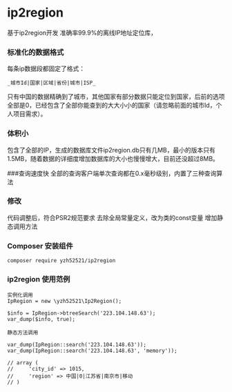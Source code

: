# ip2region

基于ip2region开发 准确率99.9%的离线IP地址定位库，

### 标准化的数据格式
每条ip数据段都固定了格式：
```
_城市Id|国家|区域|省份|城市|ISP_
```

只有中国的数据精确到了城市，其他国家有部分数据只能定位到国家，后前的选项全部是0，已经包含了全部你能查到的大大小小的国家（请忽略前面的城市Id，个人项目需求）。
### 体积小

包含了全部的IP，生成的数据库文件ip2region.db只有几MB，最小的版本只有1.5MB，随着数据的详细度增加数据库的大小也慢慢增大，目前还没超过8MB。

###查询速度快
全部的查询客户端单次查询都在0.x毫秒级别，内置了三种查询算法
### 修改
代码调整后，符合PSR2规范要求
去除全局常量定义，改为类的const变量
增加静态调用方法

### Composer 安装组件
```
composer require yzh52521/ip2region
```
### ip2region 使用范例
```
实例化调用
IpRegion = new \yzh52521\Ip2Region();

$info = IpRegion->btreeSearch('223.104.148.63');
var_dump($info, true);

静态方法调用

var_dump(IpRegion::search('223.104.148.63'));
var_dump(IpRegion::search('223.104.148.63', 'memory'));

// array (
//     'city_id' => 1015,
//     'region' => 中国|0|江苏省|南京市|移动
// )
```
